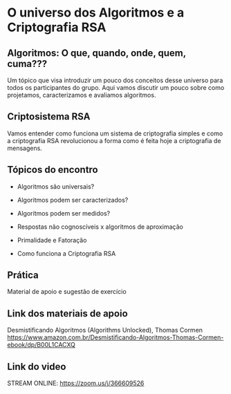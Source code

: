 # O universo dos Algoritmos e a Criptografia RSA

## Algoritmos: O que, quando, onde, quem, cuma???

Um tópico que visa introduzir um pouco dos conceitos desse universo para todos os participantes do grupo. Aqui vamos discutir um pouco sobre como projetamos, caracterizamos e avaliamos algoritmos.


## Criptosistema RSA

Vamos entender como funciona um sistema de criptografia simples e como a criptografia RSA revolucionou a forma como é feita hoje a criptografia de mensagens.

## Tópicos do encontro

* Algoritmos são universais?

* Algoritmos podem ser caracterizados?

* Algoritmos podem ser medidos?

* Respostas não cognoscíveis x algoritmos de aproximação

* Primalidade e Fatoração

* Como funciona a Criptografia RSA



## Prática

Material de apoio e sugestão de exercício


## Link dos materiais de apoio

Desmistificando Algoritmos (Algorithms Unlocked), Thomas Cormen  https://www.amazon.com.br/Desmistificando-Algoritmos-Thomas-Cormen-ebook/dp/B00L1CACXQ

## Link do video

STREAM ONLINE: https://zoom.us/j/366609526
